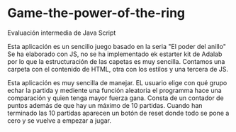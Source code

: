 # Game-the-power-of-the-ring
Evaluación intermedia de Java Script

Esta aplicación es un sencillo juego basado en la seria "El poder del anillo"
Se ha elaborado con JS, no se ha implementado ek estarter kit de Adalab por lo que la estructuración de las capetas es muy sencilla.
Contamos una carpeta con el contenido de HTML, otra con los estilos y una tercera de JS.

Esta aplicación es muy sencilla de manejar. EL usuario elige con qué grupo echar la partida y mediente una función aleatoria el programma hace una comparación y quien tenga mayor fuerza gana.
Consta de un contador de puntos además de que hay un máximo de 10 partidas. Cuando han terminado las 10 partidas aparecen un botón de reset donde todo se pone a cero y se vuelve a empezar a jugar.


